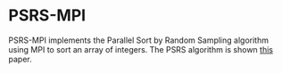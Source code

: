 # PSRS-MPI

PSRS-MPI implements the Parallel Sort by Random Sampling algorithm using MPI to sort an array of integers.
The PSRS algorithm is shown [this](http://web.cs.dal.ca/~arc/teaching/CSci6702/2013/Assignment2/SampleSort.pdf) paper.
